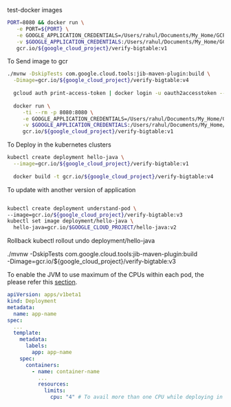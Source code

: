 test-docker images


```bash
PORT=8080 && docker run \
   -e PORT=${PORT} \
   -e GOOGLE_APPLICATION_CREDENTIALS=/Users/rahul/Documents/My_Home/GCP_Work/Important_Docs/rahulkesharwani-service-account.json \
   -v $GOOGLE_APPLICATION_CREDENTIALS:/Users/rahul/Documents/My_Home/GCP_Work/Important_Docs/rahulkesharwani-service-account.json:ro \
   gcr.io/${google_cloud_project}/verify-bigtable:v1
```


To Send image to gcr
```bash
./mvnw -DskipTests com.google.cloud.tools:jib-maven-plugin:build \
  -Dimage=gcr.io/${google_cloud_project}/verify-bigtable:v4
  
  gcloud auth print-access-token | docker login -u oauth2accesstoken --password-stdin https://gcr.io
  
  docker run \
     -ti --rm -p 8080:8080 \
     -e GOOGLE_APPLICATION_CREDENTIALS=/Users/rahul/Documents/My_Home/GCP_Work/Important_Docs/rahulkesharwani-service-account.json \
     -v $GOOGLE_APPLICATION_CREDENTIALS:/Users/rahul/Documents/My_Home/GCP_Work/Important_Docs/rahulkesharwani-service-account.json:ro \
     gcr.io/${google_cloud_project}/verify-bigtable:v1
```

To Deploy in the kubernetes clusters
```bash
kubectl create deployment hello-java \
  --image=gcr.io/${google_cloud_project}/verify-bigtable:v1
  
  docker build -t gcr.io/${google_cloud_project}/verify-bigtable:v4
```

To update with another version of application
```bash

kubectl create deployment understand-pod \ 
--image=gcr.io/${google_cloud_project}/verify-bigtable:v3
kubectl set image deployment/hello-java \
  hello-java=gcr.io/$GOOGLE_CLOUD_PROJECT/hello-java:v2
```

Rollback
kubectl rollout undo deployment/hello-java

./mvnw -DskipTests com.google.cloud.tools:jib-maven-plugin:build \
  -Dimage=gcr.io/${google_cloud_project}/verify-bigtable:v3
  
  
  

To enable the JVM to use maximum of the CPUs within each pod, the please refer this [section](https://kubernetes.io/docs/tasks/configure-pod-container/assign-cpu-resource/#specify-a-cpu-request-and-a-cpu-limit).
  		
```yaml
apiVersion: apps/v1beta1
kind: Deployment
metadata:
  name: app-name
spec:
  ...
  template:
    metadata:
      labels:
        app: app-name
    spec:
      containers:
        - name: container-name
          ...
          resources:
            limits:
              cpu: "4" # To avail more than one CPU while deploying in GKE.
```